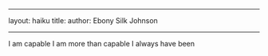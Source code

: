 ---
layout: haiku
title:
author: Ebony Silk Johnson
___

I am capable
I am more than capable
I always have been
